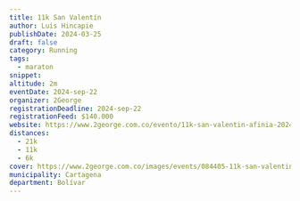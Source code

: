 ```yaml
---
title: 11k San Valentín
author: Luis Hincapie
publishDate: 2024-03-25
draft: false
category: Running
tags:
  - maraton
snippet:
altitude: 2m
eventDate: 2024-sep-22
organizer: 2George
registrationDeadline: 2024-sep-22
registrationFeed: $140.000
website: https://www.2george.com.co/evento/11k-san-valentin-afinia-2024
distances:
  - 21k
  - 11k
  - 6k
cover: https://www.2george.com.co/images/events/084405-11k-san-valentin-afinia-2024.webp
municipality: Cartagena
department: Bolívar
---
```

